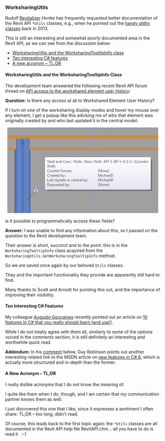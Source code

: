 <head>
<meta http-equiv="Content-Type" content="text/html; charset=utf-8">
<link rel="stylesheet" type="text/css" href="bc.css">
<script src="run_prettify.js" type="text/javascript"></script>
<!---
<script src="https://google-code-prettify.googlecode.com/svn/loader/run_prettify.js" type="text/javascript"></script>
-->
</head>

<!---

- blog about rtc and desktop-cloud

#dotnet #csharp #geometry
#fsharp #python
#grevit
#responsivedesign #typepad
#ah8 #augi #dotnet
#stingray #adsklabs #rendering
#3dweb #3dviewapi #html5 #threejs #webgl #3d #apis #mobile #vr #ecommerce
#Markdown #Fusion360 #Fusion360Hackathon #revitapi #3dwebcoder
#javascript
#RestSharp #restapi
#mongoosejs #mongodb #nodejs
#au2015 #rtceur
#adskdevnetwrk

Revit API, Jeremy Tammik, akn_include

WorksharingUtils #revitapi #bim #aec #3dwebcoder #au2015 #rtceur #cloud #svg

Rudolf 'Revitalizer' Honke frequently requested better documentation of the Revit API `*Utils` classes, e.g., when he pointed out the handy utility classes back in 2013. This is still an interesting and somewhat poorly documented area in the Revit API, as we can see from the discussion below
&ndash; WorksharingUtils and the WorksharingTooltipInfo class
&ndash; Ten interesting C# features
&ndash; A new acronym – TL;DR...

-->

### WorksharingUtils

Rudolf [Revitalizer](http://forums.autodesk.com/t5/user/viewprofilepage/user-id/1103138) Honke
has frequently requested better documentation of the Revit API `*Utils` classes, e.g., when he pointed out
the [handy utility classes](http://thebuildingcoder.typepad.com/blog/2013/04/handy-utility-classes.html) back in 2013.

This is still an interesting and somewhat poorly documented area in the Revit API, as we can see from the discussion below:

- [WorksharingUtils and the WorksharingTooltipInfo class](#2)
- [Ten interesting C# features](#3)
- [A new acronym &ndash; TL;DR](#4)



#### <a name="2"></a>WorksharingUtils and the WorksharingTooltipInfo Class

The development team answered the following recent Revit API forum thread
on [API access to the workshared element user history](http://forums.autodesk.com/t5/revit-api/workshared-element-user-history/m-p/5896907):

**Question:** Is there any access at all to Workshared Element User History?

If I turn on one of the worksharing display modes and hover my mouse over any element, I get a popup like this advising me of who that element was originally created by and who last updated it in the central model:

<center>
<img src="img/worksharing_tooltip.png" alt="Worksharing tooltip" width="490">
</center>

Is it possible to programmatically access these fields?

**Answer:** I was unable to find any information about this, so I passed on the question to the Revit development team.

Their answer is short, succinct and to the point: this is in the `WorksharingTooltipInfo` class acquired from the `WorksharingUtils.GetWorksharingTooltipInfo` method.

So we are saved once again by our beloved `Utils` classes.

They and the important functionality they provide are apparently still hard to find.

Many thanks to Scott and Arnošt for pointing this out, and the importance of improving their visibility.


#### <a name="3"></a>Ten Interesting C# Features

My colleague [Augusto Gonçalves](http://adndevblog.typepad.com/aec/augusto-goncalves.html) recently pointed out an article
on [10 features in C# that you really should learn (and use!)](http://www.codeaddiction.net/articles/15/10-features-in-c-that-you-really-should-learn-and-use).

While I do not totally agree with them all, similarly to some of the options voiced in
the comments section, it is still definitely an interesting and worthwhile quick read.

**Addendum:** In
his [comment](http://thebuildingcoder.typepad.com/blog/2015/11/worksharingutils.html#comment-2350844009) below,
Guy Robinson points out another interesting related link to the MSDN article
on [new features in C# 6](http://blogs.msdn.com/b/csharpfaq/archive/2014/11/20/new-features-in-c-6.aspx),
which is actually more structured and in-depth than the former.




#### <a name="4"></a>A New Acronym &ndash; TL;DR

I really dislike acronyms that I do not know the meaning of.

I quite like them when I do, though, and I am certain that my communication partner knows them as well.

I just discovered this one that I like, since it expresses a sentiment I often share: TL;DR &ndash; too long; didn't read.

Of course, this leads back to the first topic again: the `*Utils` classes are all documented in the Revit API help file RevitAPI.chm... all you have to do is read it &nbsp; :-)
